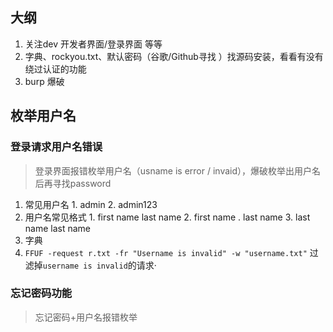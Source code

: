 ## 大纲
1. 关注dev 开发者界面/登录界面 等等
2. 字典、rockyou.txt、默认密码（谷歌/Github寻找 ）找源码安装，看看有没有绕过认证的功能
3. burp 爆破


## 枚举用户名

### 登录请求用户名错误
> 登录界面报错枚举用户名（usname is error / invaid），爆破枚举出用户名后再寻找password

1. 常见用户名
		1. admin
		2. admin123
2. 用户名常见格式
		1. first name  last name
		2. first name . last name
		3. last name last name
3.  字典
4. `FFUF -request r.txt -fr "Username is invalid" -w "username.txt"` 过滤掉`username is invalid`的请求·

### 忘记密码功能
> 忘记密码+用户名报错枚举


